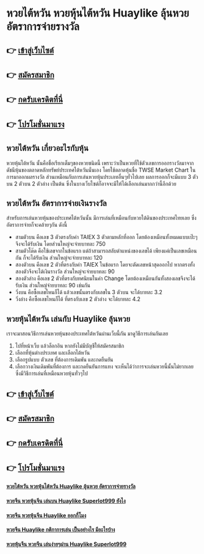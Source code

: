 # หวยไต้หวัน หวยหุ้นไต้หวัน Huaylike ลุ้นหวย อัตราการจ่ายรางวัล

## 👉 [เข้าสู่เว็บไซต์](https://bit.ly/3eTz05u)
## 👉 [สมัครสมาชิก](https://bit.ly/3eTz05u)
## 👉 [กดรับเครดิตที่นี่](https://bit.ly/3eTz05u)
## 👉 [โปรโมชั่นมาแรง](https://bit.ly/3eTz05u)

## หวยไต้หวัน เกี่ยวอะไรกับหุ้น
หวยหุ้นไต้หวัน นั้นคือชื่อเรียกเต็มๆของหวยชนิดนี้ เพราะว่าเป็นหวยที่ใช้ตัวเลขการออกรางวัลมาจากดัชนีหุ้นของตลาดหลักทรัพย์ประเทศไต้หวันนั่นเอง โดยใช้ตลาดหุ้นชื่อ TWSE Market Chart ในการมาออกผลรางวัล ส่วนเหมือนกับการเล่นหวยหุ้นประเภทอื่นๆทั่วไปเลย ผลการออกก็จะมีแบบ 3 ตัวบน 2 ตัวบน 2 ตัวล่าง เป็นต้น ซึ่งในบางเว็บไซต์ก็อาจจะมีให้ได้เลือกเล่นมากกว่านี้อีกด้วย

## หวยไต้หวัน อัตราการจ่ายเงินรางวัล
สำหรับการเล่นหวยหุ้นของประเทศไต้หวันนั้น มีการเล่นที่เหมือนกับหวยใต้ดินของประเทศไทยเลย ซึ่งอัตราการจ่ายก็จะคล้ายๆกัน ดังนี้
- สามตัวบน คือเลข 3 ตัวตรงกับค่า TAIEX 3 ตัวตามหลักที่ออก โดยต้องเหมือนทั้งหมดแบบเป๊ะๆ จึงจะได้รับเงิน โดยส่วนใหญ่จะจ่ายบาทละ 750
- สามตัวโต๊ด คือใช้เลขจากในข้อแรก แต่ถ้าสามารถสลับตำแหน่งของเลขได้ เพียงแค่เป็นเลขเหมือนกัน ก็จะได้รับเงิน ส่วนใหญ่จะจ่ายบาทละ 120
- สองตัวบน คือเลข 2 ตัวที่ตรงกับค่า TAIEX ในข้อแรก โดยจะตัดเลขหน้าสุดออกไป หากตรงทั้งสองตัวจึงจะได้เงินรางวัล ส่วนใหญ่จะจ่ายบาทละ 90
- สองตัวล่าง คือเลข 2 ตัวที่ตรงกับทศนิยมในค่า Change โดยต้องเหมือนกันทั้งสองเลขจึงจะได้รับเงิน ส่วนใหญ่จ่ายบาทละ 90 เช่นกัน
- วิ่งบน คือซื้อเลขไหนก็ได้ แล้วเลขนั้นตรงกับเลขใน 3 ตัวบน จะได้บาทละ 3.2 
- วิ่งล่าง คือซื้อเลขไหนก็ได้ ที่ตรงกับเลข 2 ตัวล่าง จะได้บาทละ 4.2

## หวยหุ้นไต้หวัน เล่นกับ Huaylike ลุ้นหวย
เราจะมาสอนวิธีการเล่นหวยหุ้นของประเทศไต้หวันผ่านเว็บนี้กัน มาดูวิธีการเล่นกันเลย
1. ไปที่หน้าเว็บ แล้วล็อกอิน หากยังไม่มีบัญชีให้สมัครสมาชิก
2. เลือกที่หุ้นต่างประเทศ และเลือกไต้หวัน
3. เลือกรูปแบบ ตัวเลข ที่ต้องการเดิมพัน และกดยืนยัน
4. เลือกวางเงินเดิมพันที่ต้องการ และกดยืนยันการแทง
จะเห็นได้ว่าการจะเล่นหวยนี้นั้นไม่ยากเลย ซึ่งมีวิธีการเล่นที่เหมือนหวยหุ้นทั่วๆไป

## 👉 [เข้าสู่เว็บไซต์](https://bit.ly/3eTz05u)
## 👉 [สมัครสมาชิก](https://bit.ly/3eTz05u)
## 👉 [กดรับเครดิตที่นี่](https://bit.ly/3eTz05u)
## 👉 [โปรโมชั่นมาแรง](https://bit.ly/3eTz05u)

#### [หวยไต้หวัน หวยหุ้นไต้หวัน Huaylike ลุ้นหวย อัตราการจ่ายรางวัล](https://atom.io/themes/หวยไต้หวัน%20หวยหุ้นไต้หวัน%20Huaylike%20ลุ้นหวย%20อัตราการจ่ายรางวัล)
#### [หวยจีน หวยหุ้นจีน เล่นบน Huaylike Superlot999 ยังไง](https://atom.io/themes/หวยจีน%20หวยหุ้นจีน%20เล่นบน%20Huaylike%20Superlot999%20ยังไง)
#### [หวยจีน หวยหุ้นจีน Huaylike ออกกี่โมง](https://atom.io/themes/หวยจีน%20หวยหุ้นจีน%20Huaylike%20ออกกี่โมง)
#### [หวยจีน Huaylike กติกาการเล่น เป็นอย่างไร มีอะไรบ้าง](https://atom.io/themes/หวยจีน%20Huaylike%20กติกาการเล่น%20เป็นอย่างไร%20มีอะไรบ้าง)
#### [หวยหุ้นจีน หวยจีน เล่นง่ายๆผ่าน Huaylike Superlot999](https://atom.io/themes/หวยหุ้นจีน%20หวยจีน%20เล่นง่ายๆผ่าน%20Huaylike%20Superlot999)